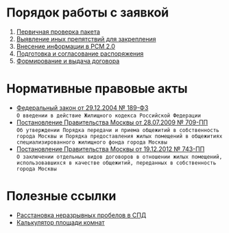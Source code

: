 
   
# Порядок работы с заявкой   
1. [Первичная проверка пакета](./1./%20/%D0%9F%D0%B5%D1%80%D0%B2%D0%B8%D1%87%D0%BD%D0%B0%D1%8F/%20/%D0%BF%D1%80%D0%BE%D0%B2%D0%B5%D1%80%D0%BA%D0%B0/%20/%D0%BF%D0%B0%D0%BA%D0%B5%D1%82%D0%B0.md#)  
2. [Выявление иных препятствий для закрепления](./2./%20/%D0%92%D1%8B%D1%8F%D0%B2%D0%BB%D0%B5%D0%BD%D0%B8%D0%B5/%20/%D0%B8%D0%BD%D1%8B%D1%85/%20/%D0%BF%D1%80%D0%B5%D0%BF%D1%8F%D1%82%D1%81%D1%82%D0%B2%D0%B8%D0%B9/%20/%D0%B4%D0%BB%D1%8F/%20/%D0%B7%D0%B0%D0%BA%D1%80%D0%B5%D0%BF%D0%BB%D0%B5%D0%BD%D0%B8%D1%8F.md#)  
3. [Внесение информации в РСМ 2.0](./3./%20/%D0%92%D0%BD%D0%B5%D1%81%D0%B5%D0%BD%D0%B8%D0%B5/%20/%D0%B8%D0%BD%D1%84%D0%BE%D1%80%D0%BC%D0%B0%D1%86%D0%B8%D0%B8/%20/%D0%B2/%20/%D0%A0%D0%A1%D0%9C/%20/2.0.md#)  
4. [Подготовка и согласование распоряжения](./4./%20/%D0%9F%D0%BE%D0%B4%D0%B3%D0%BE%D1%82%D0%BE%D0%B2%D0%BA%D0%B0/%20/%D0%B8/%20/%D1%81%D0%BE%D0%B3%D0%BB%D0%B0%D1%81%D0%BE%D0%B2%D0%B0%D0%BD%D0%B8%D0%B5/%20/%D1%80%D0%B0%D1%81%D0%BF%D0%BE%D1%80%D1%8F%D0%B6%D0%B5%D0%BD%D0%B8%D1%8F.md#)  
5. [Формирование и выдача договора](./5./%20/%D0%A4%D0%BE%D1%80%D0%BC%D0%B8%D1%80%D0%BE%D0%B2%D0%B0%D0%BD%D0%B8%D0%B5/%20/%D0%B8/%20/%D0%B2%D1%8B%D0%B4%D0%B0%D1%87%D0%B0/%20/%D0%B4%D0%BE%D0%B3%D0%BE%D0%B2%D0%BE%D1%80%D0%B0.md#)  
# Нормативные правовые акты  
* [Федеральный закон от 29.12.2004 № 189-ФЗ](https://docs7.online-sps.ru/cgi/online.cgi?from=353358-102&req=doc&rnd=RwuV4g&base=LAW)  
  `О введении в действие Жилищного кодекса Российской Федерации`  
* [Постановление Правительства Москвы от 28.07.2009 № 709-ПП](https://docs7.online-sps.ru/cgi/online.cgi?req=doc&base=MLAW&n=181682&dst=1000000001)  
  `Об утверждении Порядка передачи и приема общежитий в собственность города Москвы и Порядка предоставления жилых помещений в общежитиях специализированного жилищного фонда города Москвы`  
* [Постановление Правительства Москвы от 19.12.2012 № 743-ПП](https://docs7.online-sps.ru/cgi/online.cgi?from=205872-0&req=doc&rnd=RwuV4g&base=MLAW&n=238938)  
  `О заключении отдельных видов договоров в отношении жилых помещений, использовавшихся в качестве общежитий, переданных в собственность города Москвы`  
# Полезные ссылки  
* [Расстановка неразрывных пробелов в СПД](https://elornorthwind.github.io/SPD_spaces/)  
* [Калькулятор площади комнат](https://elornorthwind.github.io/room-area-calculator/)